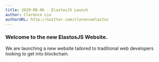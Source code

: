```yaml
---
title: 2019-08-06 - ElastosJS Launch
author: Clarence Liu
authorURL: http://twitter.com/clarenceelastos
---
```


### Welcome to the new ElastosJS Website.

We are launching a new website tailored to traditional web developers looking to get into blockchain. 

<!--truncate-->


